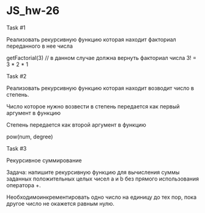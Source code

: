 # JS_hw-26
Task #1

Реализовать рекурсивную функцию которая находит факториал переданного в нее числа

getFactorial(3) // в данном случае должна вернуть факториал числа 3! = 3 * 2 * 1

Task #2

Реализовать рекурсивную функцию которая находит возводит число в степень.

Число которое нужно возвести в степень передается как первый аргумент в функцию

Степень передается как второй аргумент в функцию

pow(num, degree)

Task #3

Рекурсивное суммирование

Задача: напишите рекурсивную функцию для вычисления суммы заданных положительных целых чисел a и b без прямого использования оператора +.

Необходимоинкрементировать одно число на единицу до тех пор, пока другое число не окажется равным нулю.
